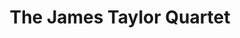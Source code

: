 ---
title: "The James Taylor Quartet"
summary: "Emerging from the demise of following the bankruptcy of , James Taylor formed The James Taylor Quartet; the lineup has changed over the years. Embracing many styles from mod rock, to funk and acid jazz, and 1970s detective series theme tunes, the JTQ sound has always been anchored on James Taylor's hammond playing."
image: "the-james-taylor-quartet.jpg"
apple_music_artist_url: "https://music.apple.com/gb/artist/james-taylor-quartet/81941777"
wikipedia_url: "none"
---